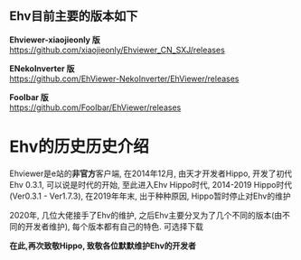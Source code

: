 Ehv目前主要的版本如下
------------

**Ehviewer-xiaojieonly 版**  
https://github.com/xiaojieonly/Ehviewer_CN_SXJ/releases

**ENekoInverter 版**  
https://github.com/EhViewer-NekoInverter/EhViewer/releases

**FooIbar 版**  
https://github.com/FooIbar/EhViewer/releases

# Ehv的历史历史介绍

Ehviewer是e站的**非官方**客户端, 在2014年12月, 由天才开发者Hippo, 开发了初代Ehv 0.3.1, 可以说是时代的开始, 至此进入Ehv Hippo时代, 2014-2019 Hippo时代 (Ver0.3.1 - Ver1.7.3), 在2019年年末, 出于种种原因, Hippo暂时停止对Ehv的维护

2020年, 几位大佬接手了Ehv的维护, 之后Ehv主要分叉为了几个不同的版本(由不同的开发者维护), 每个版本都有自己的特色. 可选择下载

**在此,再次致敬Hippo, 致敬各位默默维护Ehv的开发者**





